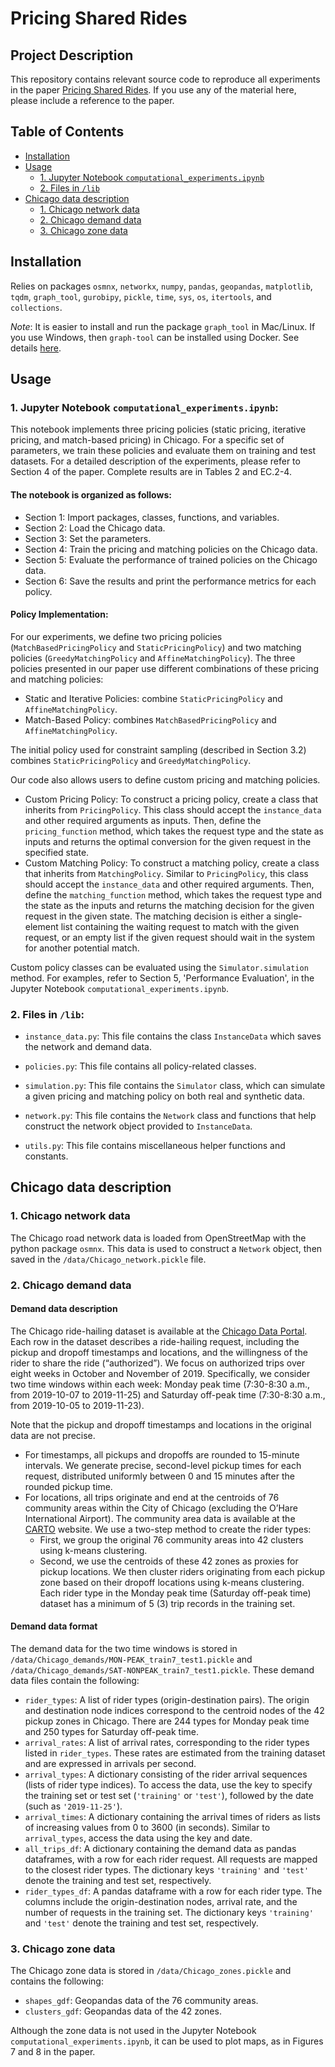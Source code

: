 # Pricing Shared Rides

## Project Description
This repository contains relevant source code to reproduce all experiments in the paper [Pricing Shared Rides](https://papers.ssrn.com/sol3/papers.cfm?abstract_id=4551405). If you use any of the material here, please include a reference to the paper.

## Table of Contents

- [Installation](#installation)
- [Usage](#usage)
  - [1. Jupyter Notebook `computational_experiments.ipynb`](#1-jupyter-notebook-computational_experimentsipynb)
  - [2. Files in `/lib`](#2-files-in-lib)
- [Chicago data description](#chicago-data-description)
  - [1. Chicago network data](#1-chicago-network-data)
  - [2. Chicago demand data](#2-chicago-demand-data)
  - [3. Chicago zone data](#3-chicago-zone-data)

## Installation
Relies on packages `osmnx`, `networkx`, `numpy`, `pandas`, `geopandas`, `matplotlib`, `tqdm`, `graph_tool`, `gurobipy`, `pickle`, `time`, `sys`, `os`, `itertools`, and `collections`. 

*Note*: It is easier to install and run the package `graph_tool` in Mac/Linux. If you use Windows, then `graph-tool` can be installed using Docker. See details [here](https://graph-tool.skewed.de/).


## Usage

### 1. Jupyter Notebook `computational_experiments.ipynb`:

This notebook implements three pricing policies (static pricing, iterative pricing, and match-based pricing) in Chicago. For a specific set of parameters, we train these policies and evaluate them on training and test datasets. For a detailed description of the experiments, please refer to Section 4 of the paper. Complete results are in Tables 2 and EC.2-4.

#### The notebook is organized as follows:
- Section 1: Import packages, classes, functions, and variables.
- Section 2: Load the Chicago data.
- Section 3: Set the parameters.
- Section 4: Train the pricing and matching policies on the Chicago data.
- Section 5: Evaluate the performance of trained policies on the Chicago data.
- Section 6: Save the results and print the performance metrics for each policy.

#### Policy Implementation:
For our experiments, we define two pricing policies (`MatchBasedPricingPolicy` and `StaticPricingPolicy`) and two matching policies (`GreedyMatchingPolicy` and `AffineMatchingPolicy`). The three policies presented in our paper use different combinations of these pricing and matching policies:
- Static and Iterative Policies: combine `StaticPricingPolicy` and `AffineMatchingPolicy`.
- Match-Based Policy: combines `MatchBasedPricingPolicy` and `AffineMatchingPolicy`.

The initial policy used for constraint sampling (described in Section 3.2) combines `StaticPricingPolicy` and `GreedyMatchingPolicy`.

Our code also allows users to define custom pricing and matching policies.
- Custom Pricing Policy: To construct a pricing policy, create a class that inherits from `PricingPolicy`. This class should accept the `instance_data` and other required arguments as inputs. Then, define the `pricing_function` method, which takes the request type and the state as inputs and returns the optimal conversion for the given request in the specified state.
- Custom Matching Policy: To construct a matching policy, create a class that inherits from `MatchingPolicy`. Similar to `PricingPolicy`, this class should accept the `instance_data` and other required arguments. Then, define the `matching_function` method, which takes the request type and the state as the inputs and returns the matching decision for the given request in the given state. The matching decision is either a single-element list containing the waiting request to match with the given request, or an empty list if the given request should wait in the system for another potential match.

Custom policy classes can be evaluated using the `Simulator.simulation` method. For examples, refer to Section 5, 'Performance Evaluation', in the Jupyter Notebook `computational_experiments.ipynb`.

### 2. Files in `/lib`:

- `instance_data.py`: This file contains the class `InstanceData` which saves the network and demand data.

- `policies.py`: This file contains all policy-related classes.

- `simulation.py`: This file contains the `Simulator` class, which can simulate a given pricing and matching policy on both real and synthetic data.

- `network.py`: This file contains the `Network` class and functions that help construct the network object provided to `InstanceData`.

- `utils.py`: This file contains miscellaneous helper functions and constants.

####


## Chicago data description

### 1. Chicago network data

The Chicago road network data is loaded from OpenStreetMap with the python package `osmnx`. This data is used to construct a `Network` object, then saved in the `/data/Chicago_network.pickle` file.

### 2. Chicago demand data

#### Demand data description

The Chicago ride-hailing dataset is available at the [Chicago Data Portal](https://data.cityofchicago.org/Transportation/Transportation-Network-Providers-Trips/m6dm-c72p). Each row in the dataset describes a ride-hailing request, including the pickup and dropoff timestamps and locations, and the willingness of the rider to share the ride (“authorized”). We focus on authorized trips over eight weeks in October and November of 2019. Specifically, we consider two time windows within each week: Monday peak time (7:30-8:30 a.m., from 2019-10-07 to 2019-11-25) and Saturday off-peak time (7:30-8:30 a.m., from 2019-10-05 to 2019-11-23).

Note that the pickup and dropoff timestamps and locations in the original data are not precise.
- For timestamps, all pickups and dropoffs are rounded to 15-minute intervals. We generate precise, second-level pickup times for each request, distributed uniformly between 0 and 15 minutes after the rounded pickup time.
- For locations, all trips originate and end at the centroids of 76 community areas within the City of Chicago
(excluding the O’Hare International Airport). The community area data is available at the [CARTO](https://toddwschneider.carto.com/viz/f4b909cc-ac58-4904-bfc2-a625f015540f/public_map) website. We use a two-step method to create the rider types: 
  - First, we group the original 76 community areas into 42 clusters using k-means clustering.
  - Second, we use the centroids of these 42 zones as proxies for pickup locations. We then cluster riders originating from each pickup zone based on their dropoff locations using k-means clustering. Each rider type in the Monday peak time (Saturday off-peak time) dataset has a minimum of 5 (3) trip records in the training set.

#### Demand data format
The demand data for the two time windows is stored in `/data/Chicago_demands/MON-PEAK_train7_test1.pickle` and `/data/Chicago_demands/SAT-NONPEAK_train7_test1.pickle`. These demand data files contain the following:
- `rider_types`: A list of rider types (origin-destination pairs). The origin and destination node indices correspond to the centroid nodes of the 42 pickup zones in Chicago. There are 244 types for Monday peak time and 250 types for Saturday off-peak time.
- `arrival_rates`: A list of arrival rates, corresponding to the rider types listed in `rider_types`. These rates are estimated from the training dataset and are expressed in arrivals per second.
- `arrival_types`: A dictionary consisting of the rider arrival sequences (lists of rider type indices). To access the data, use the key to specify the training set or test set (`'training'` or `'test'`), followed by the date (such as `'2019-11-25'`).
- `arrival_times`: A dictionary containing the arrival times of riders as lists of increasing values from 0 to 3600 (in seconds). Similar to `arrival_types`, access the data using the key and date.
- `all_trips_df`: A dictionary containing the demand data as pandas dataframes, with a row for each rider request. All requests are mapped to the closest rider types. The dictionary keys `'training'` and `'test'` denote the training and test set, respectively. 
- `rider_types_df`: A pandas dataframe with a row for each rider type. The columns include the origin-destination nodes, arrival rate, and the number of requests in the training set. The dictionary keys `'training'` and `'test'` denote the training and test set, respectively.


### 3. Chicago zone data

The Chicago zone data is stored in `/data/Chicago_zones.pickle` and contains the following:
- `shapes_gdf`: Geopandas data of the 76 community areas.
- `clusters_gdf`: Geopandas data of the 42 zones.

Although the zone data is not used in the Jupyter Notebook `computational_experiments.ipynb`, it can be used to plot maps, as in Figures 7 and 8 in the paper.
